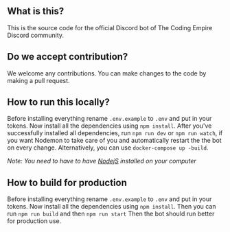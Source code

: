 ## What is this?

This is the source code for the official Discord bot of The Coding Empire Discord community.
## Do we accept contribution?

We welcome any contributions. You can make changes to the code by making a pull request.
## How to run this locally?

Before installing everything rename `.env.example` to `.env` and put in your tokens.
Now install all the dependencies using `npm install`.
After you've successfully installed all dependencies, run `npm run dev` or `npm run watch`, if you want Nodemon to take care of you and automatically restart the the bot on every change. Alternatively, you can use `docker-compose up -build`.

*Note: You need to have to have [NodejS](https://nodejs.org/en/download) installed on your computer*

## How to build for production

Before installing everything rename `.env.example` to `.env` and put in your tokens.
Now install all the dependencies using `npm install`.
Then you can run `npm run build` and then `npm run start`
Then the bot should run better for production use.
